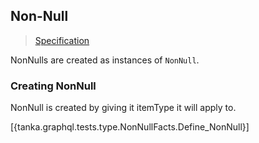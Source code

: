 ## Non-Null

> [Specification](https://facebook.github.io/graphql/June2018/#sec-Type-System.Non-Null)

NonNulls are created as instances of `NonNull`. 


### Creating NonNull

NonNull is created by giving it itemType it will apply to.

[{tanka.graphql.tests.type.NonNullFacts.Define_NonNull}]